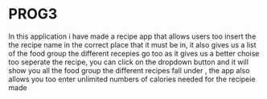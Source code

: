 # PROG3
In this application i have made a recipe app that allows users too insert the the recipe name in the correct place that it must be in, it also gives us a list of the food group the different recepies go too as it gives us a better choise too seperate the recipe, you can click on the dropdown button and it will show you all the food group the different recipes fall under , the app also allows you too enter unlimited numbers of calories needed for the recipeie made 

